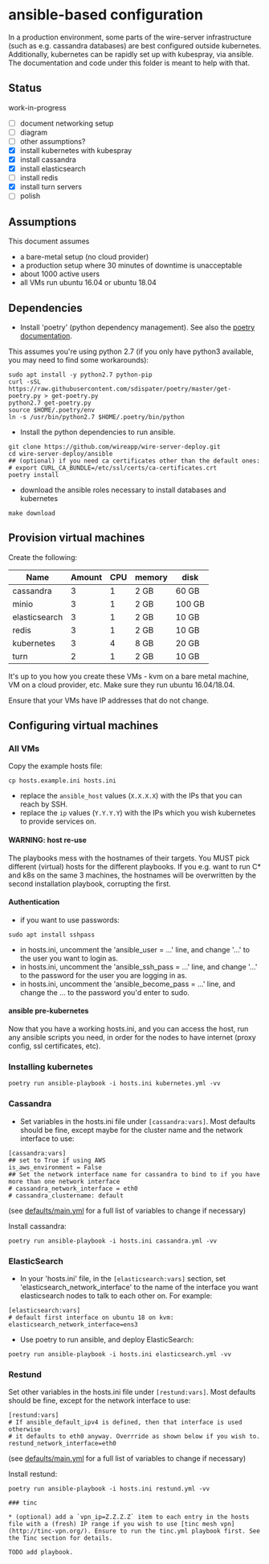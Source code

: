 # ansible-based configuration

In a production environment, some parts of the wire-server infrastructure (such as e.g. cassandra databases) are best configured outside kubernetes. Additionally, kubernetes can be rapidly set up with kubespray, via ansible.
The documentation and code under this folder is meant to help with that.

## Status

work-in-progress

- [ ] document networking setup
- [ ] diagram
- [ ] other assumptions?
- [x] install kubernetes with kubespray
- [x] install cassandra
- [x] install elasticsearch
- [ ] install redis
- [x] install turn servers
- [ ] polish

## Assumptions

This document assumes

* a bare-metal setup (no cloud provider)
* a production setup where 30 minutes of downtime is unacceptable
* about 1000 active users
* all VMs run ubuntu 16.04 or ubuntu 18.04

## Dependencies

* Install 'poetry' (python dependency management). See also the [poetry documentation](https://poetry.eustace.io/).

This assumes you're using python 2.7 (if you only have python3 available, you may need to find some workarounds):

```
sudo apt install -y python2.7 python-pip
curl -sSL https://raw.githubusercontent.com/sdispater/poetry/master/get-poetry.py > get-poetry.py
python2.7 get-poetry.py
source $HOME/.poetry/env
ln -s /usr/bin/python2.7 $HOME/.poetry/bin/python
```

* Install the python dependencies to run ansible.

```
git clone https://github.com/wireapp/wire-server-deploy.git
cd wire-server-deploy/ansible
## (optional) if you need ca certificates other than the default ones:
# export CURL_CA_BUNDLE=/etc/ssl/certs/ca-certificates.crt
poetry install
```

* download the ansible roles necessary to install databases and kubernetes

```
make download
```

## Provision virtual machines

Create the following:

| Name          | Amount | CPU | memory | disk   |
| ----          | --     | --  | --     | ---    |
| cassandra     | 3      | 1   | 2 GB   | 60 GB  |
| minio         | 3      | 1   | 2 GB   | 100 GB |
| elasticsearch | 3      | 1   | 2 GB   | 10 GB  |
| redis         | 3      | 1   | 2 GB   | 10 GB  |
| kubernetes    | 3      | 4   | 8 GB   | 20 GB  |
| turn          | 2      | 1   | 2 GB   | 10 GB  |

It's up to you how you create these VMs - kvm on a bare metal machine, VM on a cloud provider, etc. Make sure they run ubuntu 16.04/18.04.

Ensure that your VMs have IP addresses that do not change.

## Configuring virtual machines

### All VMs

Copy the example hosts file:

`cp hosts.example.ini hosts.ini`

* replace the `ansible_host` values (`X.X.X.X`) with the IPs that you can reach by SSH.
* replace the `ip` values (`Y.Y.Y.Y`) with the IPs which you wish kubernetes to provide services on.

#### WARNING: host re-use

The playbooks mess with the hostnames of their targets.  You MUST pick different (virtual) hosts for the different playbooks.  If you e.g. want to run C* and k8s on the same 3 machines, the hostnames will be overwritten by the second installation playbook, corrupting the first.

#### Authentication
* if you want to use passwords:
```
sudo apt install sshpass
```

* in hosts.ini, uncomment the 'ansible_user = ...' line, and change '...' to the user you want to login as.
* in hosts.ini, uncomment the 'ansible_ssh_pass = ...' line, and change '...' to the password for the user you are logging in as.
* in hosts.ini, uncomment the 'ansible_become_pass = ...' line, and change the ... to the password you'd enter to sudo.

#### ansible pre-kubernetes
Now that you have a working hosts.ini, and you can access the host, run any ansible scripts you need, in order for the nodes to have internet (proxy config, ssl certificates, etc).

### Installing kubernetes

```
poetry run ansible-playbook -i hosts.ini kubernetes.yml -vv
```

### Cassandra

* Set variables in the hosts.ini file under `[cassandra:vars]`. Most defaults should be fine, except maybe for the cluster name and the network interface to use:
```
[cassandra:vars]
## set to True if using AWS
is_aws_environment = False
## Set the network interface name for cassandra to bind to if you have more than one network interface
# cassandra_network_interface = eth0
# cassandra_clustername: default
```

(see [defaults/main.yml](https://github.com/wireapp/ansible-cassandra/blob/master/defaults/main.yml) for a full list of variables to change if necessary)

Install cassandra:

```
poetry run ansible-playbook -i hosts.ini cassandra.yml -vv
```

### ElasticSearch

* In your 'hosts.ini' file, in the `[elasticsearch:vars]` section, set 'elasticsearch_network_interface' to the name of the interface you want elasticsearch nodes to talk to each other on. For example:
```
[elasticsearch:vars]
# default first interface on ubuntu 18 on kvm:
elasticsearch_network_interface=ens3
```

* Use poetry to run ansible, and deploy ElasticSearch:
```
poetry run ansible-playbook -i hosts.ini elasticsearch.yml -vv
```

### Restund

Set other variables in the hosts.ini file under `[restund:vars]`. Most defaults should be fine, except for the network interface to use:

 ```
[restund:vars]
# If ansible_default_ipv4 is defined, then that interface is used otherwise
# it defaults to eth0 anyway. Overrride as shown below if you wish to.
restund_network_interface=eth0
```

(see [defaults/main.yml](https://github.com/wireapp/ansible-restund/blob/master/defaults/main.yml) for a full list of variables to change if necessary)

 Install restund:

 ```
poetry run ansible-playbook -i hosts.ini restund.yml -vv

### tinc

* (optional) add a `vpn_ip=Z.Z.Z.Z` item to each entry in the hosts file with a (fresh) IP range if you wish to use [tinc mesh vpn](http://tinc-vpn.org/). Ensure to run the tinc.yml playbook first. See the Tinc section for details.

TODO add playbook.
